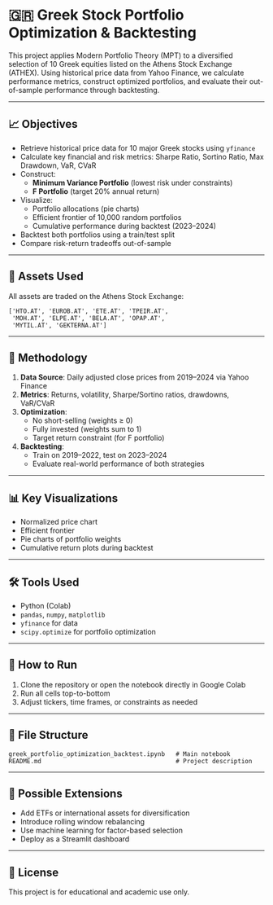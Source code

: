 # 🇬🇷 Greek Stock Portfolio Optimization & Backtesting

This project applies Modern Portfolio Theory (MPT) to a diversified selection of 10 Greek equities listed on the Athens Stock Exchange (ATHEX). Using historical price data from Yahoo Finance, we calculate performance metrics, construct optimized portfolios, and evaluate their out-of-sample performance through backtesting.

---

## 📈 Objectives

- Retrieve historical price data for 10 major Greek stocks using `yfinance`
- Calculate key financial and risk metrics: Sharpe Ratio, Sortino Ratio, Max Drawdown, VaR, CVaR
- Construct:
  - **Minimum Variance Portfolio** (lowest risk under constraints)
  - **F Portfolio** (target 20% annual return)
- Visualize:
  - Portfolio allocations (pie charts)
  - Efficient frontier of 10,000 random portfolios
  - Cumulative performance during backtest (2023–2024)
- Backtest both portfolios using a train/test split
- Compare risk-return tradeoffs out-of-sample

---

## 💼 Assets Used

All assets are traded on the Athens Stock Exchange:

```
['HTO.AT', 'EUROB.AT', 'ETE.AT', 'TPEIR.AT', 
 'MOH.AT', 'ELPE.AT', 'BELA.AT', 'OPAP.AT', 
 'MYTIL.AT', 'GEKTERNA.AT']
```

---

## 🧪 Methodology

1. **Data Source**: Daily adjusted close prices from 2019–2024 via Yahoo Finance
2. **Metrics**: Returns, volatility, Sharpe/Sortino ratios, drawdowns, VaR/CVaR
3. **Optimization**:
   - No short-selling (weights ≥ 0)
   - Fully invested (weights sum to 1)
   - Target return constraint (for F portfolio)
4. **Backtesting**:
   - Train on 2019–2022, test on 2023–2024
   - Evaluate real-world performance of both strategies

---

## 📊 Key Visualizations

- Normalized price chart
- Efficient frontier
- Pie charts of portfolio weights
- Cumulative return plots during backtest

---

## 🛠️ Tools Used

- Python (Colab)
- `pandas`, `numpy`, `matplotlib`
- `yfinance` for data
- `scipy.optimize` for portfolio optimization

---

## 🚀 How to Run

1. Clone the repository or open the notebook directly in Google Colab
2. Run all cells top-to-bottom
3. Adjust tickers, time frames, or constraints as needed

---

## 📁 File Structure

```
greek_portfolio_optimization_backtest.ipynb   # Main notebook
README.md                                     # Project description
```

---

## 📌 Possible Extensions

- Add ETFs or international assets for diversification
- Introduce rolling window rebalancing
- Use machine learning for factor-based selection
- Deploy as a Streamlit dashboard

---

## 📄 License

This project is for educational and academic use only.

